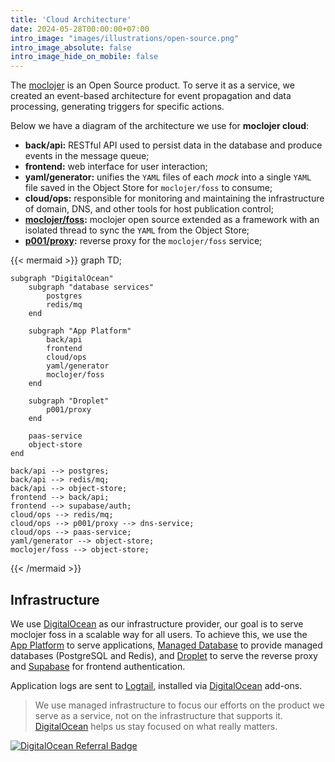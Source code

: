 ```yaml
---
title: 'Cloud Architecture'
date: 2024-05-28T00:00:00+07:00
intro_image: "images/illustrations/open-source.png"
intro_image_absolute: false
intro_image_hide_on_mobile: false
---
```


The [moclojer](https://github.com/moclojer/moclojer) is an Open Source product. To serve it as a service, we created an event-based architecture for event propagation and data processing, generating triggers for specific actions.

Below we have a diagram of the architecture we use for **moclojer cloud**:

* **back/api:** RESTful API used to persist data in the database and produce events in the message queue;
* **frontend:** web interface for user interaction;
* **yaml/generator:** unifies the `YAML` files of each *mock* into a single `YAML` file saved in the Object Store for `moclojer/foss` to consume;
* **cloud/ops:** responsible for monitoring and maintaining the infrastructure of domain, DNS, and other tools for host publication control;
* **[moclojer/foss](https://github.com/moclojer/moclojer):** moclojer open source extended as a framework with an isolated thread to sync the `YAML` from the Object Store;
* **[p001/proxy](https://github.com/moclojer/p001):** reverse proxy for the `moclojer/foss` service;

{{< mermaid >}}
graph TD;

    subgraph "DigitalOcean"
        subgraph "database services"
            postgres
            redis/mq
        end

        subgraph "App Platform"
            back/api
            frontend
            cloud/ops
            yaml/generator
            moclojer/foss
        end

        subgraph "Droplet"
            p001/proxy
        end

        paas-service
        object-store
    end

    back/api --> postgres;
    back/api --> redis/mq;
    back/api --> object-store;
    frontend --> back/api;
    frontend --> supabase/auth;
    cloud/ops --> redis/mq;
    cloud/ops --> p001/proxy --> dns-service;
    cloud/ops --> paas-service;
    yaml/generator --> object-store;
    moclojer/foss --> object-store;
{{< /mermaid >}}

## Infrastructure

We use [DigitalOcean](https://m.do.co/c/70c384d0d807) as our infrastructure provider, our goal is to serve moclojer foss in a scalable way for all users. To achieve this, we use the [App Platform](https://www.digitalocean.com/products/app-platform/) to serve applications, [Managed Database](https://www.digitalocean.com/products/managed-databases) to provide managed databases (PostgreSQL and Redis), and [Droplet](https://www.digitalocean.com/products/droplets/) to serve the reverse proxy and [Supabase](https://supabase.com/auth) for frontend authentication.

Application logs are sent to [Logtail](https://marketplace.digitalocean.com/add-ons/logtail), installed via [DigitalOcean](https://m.do.co/c/70c384d0d807) add-ons.

> We use managed infrastructure to focus our efforts on the product we serve as a service, not on the infrastructure that supports it. [DigitalOcean](https://m.do.co/c/70c384d0d807) helps us stay focused on what really matters.

[![DigitalOcean Referral Badge](https://web-platforms.sfo2.cdn.digitaloceanspaces.com/WWW/Badge%203.svg)](https://www.digitalocean.com/?refcode=70c384d0d807&utm_campaign=Referral_Invite&utm_medium=Referral_Program&utm_source=badge)
